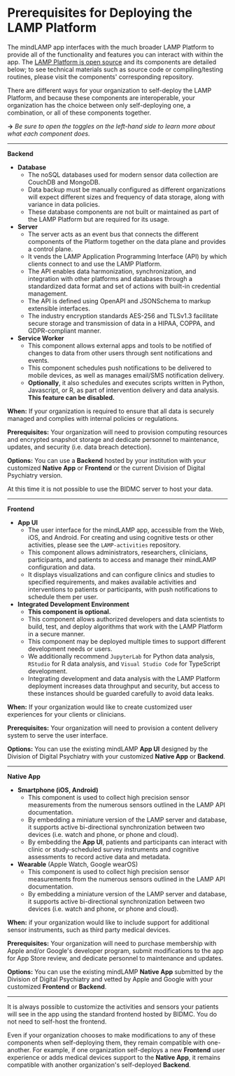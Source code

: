 # Prerequisites for Deploying the LAMP Platform

The mindLAMP app interfaces with the much broader LAMP Platform to provide all of the functionality and features you can interact with within the app. The [LAMP Platform is open source](https://github.com/BIDMCDigitalPsychiatry/) and its components are detailed below; to see technical materials such as source code or compiling/testing routines, please visit the components' corresponding repository. 

There are different ways for your organization to self-deploy the LAMP Platform, and because these components are interoperable, your organization has the choice between only self-deploying one, a combination, or all of these components together. 

**→** *Be sure to open the toggles on the left-hand side to learn more about what each component does.*

---

**Backend**

- **Database**
    - The noSQL databases used for modern sensor data collection are CouchDB and MongoDB.
    - Data backup must be manually configured as different organizations will expect different sizes and frequency of data storage, along with variance in data policies.
    - These database components are not built or maintained as part of the LAMP Platform but are required for its usage.
- **Server**
    - The server acts as an event bus that connects the different components of the Platform together on the data plane and provides a control plane.
    - It vends the LAMP Application Programming Interface (API) by which clients connect to and use the LAMP Platform.
    - The API enables data harmonization, synchronization, and integration with other platforms and databases through a standardized data format and set of actions with built-in credential management.
    - The API is defined using OpenAPI and JSONSchema to markup extensible interfaces.
    - The industry encryption standards AES-256 and TLSv1.3 facilitate secure storage and transmission of data in a HIPAA, COPPA, and GDPR-compliant manner.
- **Service Worker**
    - This component allows external apps and tools to be notified of changes to data from other users through sent notifications and events.
    - This component schedules push notifications to be delivered to mobile devices, as well as manages email/SMS notification delivery.
    - **Optionally**, it also schedules and executes scripts written in Python, Javascript, or R, as part of intervention delivery and data analysis. **This feature can be disabled.**

**When:** If your organization is required to ensure that all data is securely managed and complies with internal policies or regulations.

**Prerequisites:** Your organization will need to provision computing resources and encrypted snapshot storage and dedicate personnel to maintenance, updates, and security (i.e. data breach detection). 

**Options:** You can use a **Backend** hosted by your institution with your customized **Native App** or **Frontend** or the current Division of Digital Psychiatry version. 

At this time it is not possible to use the BIDMC server to host your data. 

---

**Frontend**

- **App UI**
    - The user interface for the mindLAMP app, accessible from the Web, iOS, and Android. For creating and using cognitive tests or other activities, please see the `LAMP-activities` repository.
    - This component allows administrators, researchers, clinicians, participants, and patients to access and manage their mindLAMP configuration and data.
    - It displays visualizations and can configure clinics and studies to specified requirements, and makes available activities and interventions to patients or participants, with push notifications to schedule them per user.
- **Integrated Development Environment**
    - **This component is optional.**
    - This component allows authorized developers and data scientists to build, test, and deploy algorithms that work with the LAMP Platform in a secure manner.
    - This component may be deployed multiple times to support different development needs or users.
    - We additionally recommend `JupyterLab` for Python data analysis, `RStudio` for R data analysis, and `Visual Studio Code` for TypeScript development.
    - Integrating development and data analysis with the LAMP Platform deployment increases data throughput and security, but access to these instances should be guarded carefully to avoid data leaks.

**When:** If your organization would like to create customized user experiences for your clients or clinicians.

**Prerequisites:** Your organization will need to provision a content delivery system to serve the user interface.

**Options:** You can use the existing mindLAMP **App UI** designed by the Division of Digital Psychiatry with your customized **Native App** or **Backend**.  

---

**Native App**

- **Smartphone (iOS, Android)**
    - This component is used to collect high precision sensor measurements from the numerous sensors outlined in the LAMP API documentation.
    - By embedding a miniature version of the LAMP server and database, it supports active bi-directional synchronization between two devices (i.e. watch and phone, or phone and cloud).
    - By embedding the **App UI**, patients and participants can interact with clinic or study-scheduled survey instruments and cognitive assessments to record active data and metadata.
- **Wearable** (Apple Watch, Google wearOS)
    - This component is used to collect high precision sensor measurements from the numerous sensors outlined in the LAMP API documentation.
    - By embedding a miniature version of the LAMP server and database, it supports active bi-directional synchronization between two devices (i.e. watch and phone, or phone and cloud).

**When:** if your organization would like to include support for additional sensor instruments, such as third party medical devices.

**Prerequisites:** Your organization will need to purchase membership with Apple and/or Google's developer program, submit modifications to the app for App Store review, and dedicate personnel to maintenance and updates.

**Options:** You can use the existing mindLAMP **Native App** submitted by the Division of Digital Psychiatry and vetted by Apple and Google with your customized **Frontend** or **Backend**.

---

It is always possible to customize the activities and sensors your patients will see in the app using the standard frontend hosted by BIDMC. You do not need to self-host the frontend.

Even if your organization chooses to make modifications to any of these components when self-deploying them, they remain compatible with one-another. For example, if one organization self-deploys a new **Frontend** user experience or adds medical devices support to the **Native App**, it remains compatible with another organization's self-deployed **Backend**.
